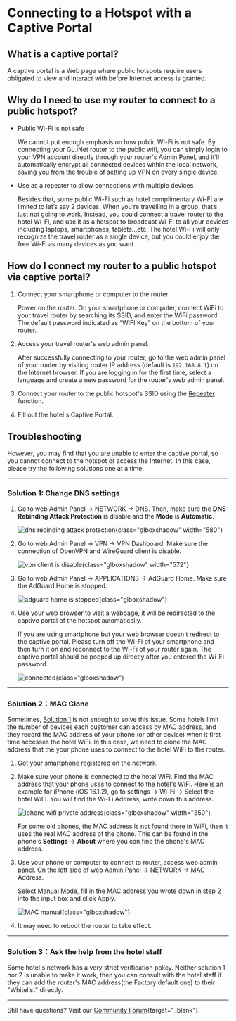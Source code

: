 # Connecting to a Hotspot with a Captive Portal

## What is a captive portal?

A captive portal is a Web page where public hotspots require users obligated to view and interact with before Internet access is granted.

## Why do I need to use my router to connect to a public hotspot?

* Public Wi-Fi is not safe

    We cannot put enough emphasis on how public Wi-Fi is not safe. By connecting your GL.iNet router to the public wifi, you can simply login to your VPN account directly through your router's Admin Panel, and it’ll automatically encrypt all connected devices within the local network, saving you from the trouble of setting up VPN on every single device. 

* Use as a repeater to allow connections with multiple devices

    Besides that, some public Wi-Fi such as hotel complimentary Wi-Fi are limited to let’s say 2 devices. When you’re travelling in a group, that’s just not going to work. Instead, you could connect a travel router to the hotel Wi-Fi, and use it as a hotspot to broadcast Wi-Fi to all your devices including laptops, smartphones, tablets…etc. The hotel Wi-Fi will only recognize the travel router as a single device, but you could enjoy the free Wi-Fi as many devices as you want. 

## How do I connect my router to a public hotspot via captive portal?

1. Connect your smartphone or computer to the router.

    Power on the router. On your smartphone or computer, connect WiFi to your travel router by searching its SSID, and enter the WiFi password. The default password indicated as “WIFI Key” on the bottom of your router.

2. Access your travel router's web admin panel.

    After successfully connecting to your router, go to the web admin panel of your router by visiting router IP address (default is `192.168.8.1`) on the Internet browser. If you are logging in for the first time, select a language and create a new password for the router's web admin panel.

3. Connect your router to the public hotspot's SSID using the [Repeater](../../interface_guide/internet_repeater/) function.

4. Fill out the hotel's Captive Portal.

## Troubleshooting

However, you may find that you are unable to enter the captive portal, so you cannot connect to the hotspot or access the Internet. In this case, please try the following solutions one at a time.

---

### Solution 1: Change DNS settings

1. Go to web Admin Panel -> NETWORK -> DNS. Then, make sure the **DNS Rebinding Attack Protection** is disable and the **Mode** is **Automatic**.

    ![dns rebinding attack protection](https://static.gl-inet.com/docs/en/4/tutorials/connect_to_a_hotspot_with_captive_portal/dns_rebinding_attack_protection.png){class="glboxshadow" width="580"}

2. Go to web Admin Panel -> VPN -> VPN Dashboard. Make sure the connection of OpenVPN and WireGuard client is disable.

    ![vpn client is disable](https://static.gl-inet.com/docs/en/4/tutorials/connect_to_a_hotspot_with_captive_portal/vpn_client_is_disable.png){class="glboxshadow" width="572"}

3. Go to web Admin Panel -> APPLICATIONS -> AdGuard Home. Make sure the AdGuard Home is stopped.

    ![adguard home is stopped](https://static.gl-inet.com/docs/en/4/tutorials/connect_to_a_hotspot_with_captive_portal/adguardhome_init.png){class="glboxshadow"}

4. Use your web browser to visit a webpage, it will be redirected to the captive portal of the hotspot automatically.

    If you are using smartphone but your web browser doesn't redirect to the captive portal. Please turn off the Wi-Fi of your smartphone and then turn it on and reconnect to the Wi-Fi of your router again. The captive portal should be popped up directly after you entered the Wi-Fi password.

    ![connected](https://static.gl-inet.com/docs/en/4/tutorials/connect_to_a_hotspot_with_captive_portal/connected.png){class="glboxshadow"}

---

### Solution 2：MAC Clone

Sometimes, [Solution 1](#solution-1-change-dns-settings) is not enough to solve this issue. Some hotels limit the number of devices each customer can access by MAC address, and they record the MAC address of your phone (or other device) when it first time accesses the hotel WiFi. In this case, we need to clone the MAC address that the your phone uses to connect to the hotel WiFi to the router.

1. Got your smartphone registered on the network.

2. Make sure your phone is connected to the hotel WiFi. Find the MAC address that your phone uses to connect to the hotel's WiFi. Here is an example for iPhone (iOS 16.1.2), go to settings -> Wi-Fi -> Select the hotel WiFi. You will find the Wi-Fi Address, write down this address.

    ![iphone wifi private address](https://static.gl-inet.com/docs/en/4/tutorials/connect_to_a_hotspot_with_captive_portal/iphone_wifi_private_address.png){class="glboxshadow" width="350"}

    For some old phones, the MAC address is not found there in WiFi, then it uses the real MAC address of the phone. This can be found in the phone's **Settings** -> **About** where you can find the phone's MAC address.

3. Use your phone or computer to connect to router, access web admin panel. On the left side of web Admin Panel -> NETWORK -> MAC Address.

    Select Manual Mode, fill in the MAC address you wrote down in step 2 into the input box and click Apply.

    ![MAC manual](https://static.gl-inet.com/docs/en/4/tutorials/connect_to_a_hotspot_with_captive_portal/mac_address_manual.png){class="glboxshadow"}

4. It may need to reboot the router to take effect.

---

### Solution 3：Ask the help from the hotel staff

Some hotel's network has a very strict verification policy. Neither solution 1 nor 2 is unable to make it work, then you can consult with the hotel staff if they can add the router's MAC address(the Factory default one) to their "Whitelist" directly.

---

Still have questions? Visit our [Community Forum](https://forum.gl-inet.com){target="_blank"}.
